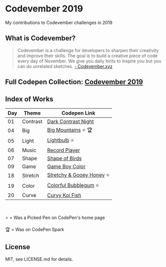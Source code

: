# Codevember 2019
My contributions to Codevember challenges in 2019


## What is Codevember?
>Codevember is a challenge for developers to sharpen their creativity and improve their skills. The goal is to build a creative piece of code every day of November. We give you daily hints to inspire you but you can do unrelated sketches.
[- Codevember.xyz](http://codevember.xyz/)

## Full Codepen Collection: [Codevember 2019](https://codepen.io/collection/neGLyp)

## Index of Works
| Day   | Theme     | Codepen Link |
|-------|-----------|--------------|
| 01    | Contrast  | [Dark Contrast Night](https://codepen.io/janmez/full/ZEEvOyW) |
| 04    | Big       | [Big Mountains](https://codepen.io/janmez/full/rNNJJeZ) ⭐️ 🏆|
| 05    | Light     | [Lightbulb](https://codepen.io/janmez/full/ZEExXmq) ⭐️|
| 06    | Music     | [Record Player](https://codepen.io/janmez/full/oNNdYoO) |
| 07    | Shape     | [Shape of Birds](https://codepen.io/janmez/full/KKKRjVQ) |
| 09    | Game      | [Game Boy Color](https://codepen.io/janmez/full/BaaVeWX) |
| 18    | Stretch   | [Stretchy & Gooey Honey](https://codepen.io/janmez/full/XWWoLpX) ⭐️|
| 19    | Color     | [Colorful Bubblegum](https://codepen.io/janmez/full/jOOdzdN) ⭐️|
| 20    | Curve     | [Curvy Koi Fish](https://codepen.io/janmez/full/LYYaboV) |
<br/>

⭐️ = Was a Picked Pen on CodePen's home page

🏆 = Was on CodePen Spark
## License
MIT, see LICENSE.md for details.